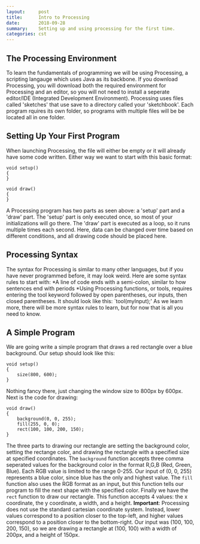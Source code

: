 ```yaml
---
layout:     post
title:      Intro to Processing
date:       2018-09-28
summary:    Setting up and using processing for the first time.
categories: cst
---
```


## The Processing Environment
To learn the fundamentals of programming we will be using Processing, a scripting langauge which uses Java as its backbone. If you download Processing, you will download both the required environment for Processing and an editor,
so you will not need to install a seperate editor/IDE (Integrated Development Environment). Processing uses files called 'sketches' that use save to a directory called your 'sketchbook'. Each program rquires its own folder, 
so programs with multiple files will be be located all in one folder.

## Setting Up Your First Program
When launching Processing, the file will either be empty or it will already have some code written. Either way we want to start with this basic format:
```processing
void setup()
{
}

void draw()
{
}
```
A Processing program has two parts as seen above: a 'setup' part and a 'draw' part. The 'setup' part is only executed once, so most of your initializations will go there. The 'draw' part is executed as a loop,
so it runs multiple times each second. Here, data can be changed over time based on different conditions, and all drawing code should be placed here.

## Processing Syntax
The syntax for Processing is similar to many other languages, but if you have never programmed before, it may look weird. Here are some syntax rules to start with:
*A line of code ends with a semi-colon, similar to how sentences end with periods
*Using Processing functions, or tools, requires entering the tool keyword followed by open parentheses, our inputs, then closed parentheses. It should look like this: `tool(myInput);'
As we learn more, there will be more syntax rules to learn, but for now that is all you need to know.


## A Simple Program
We are going write a simple program that draws a red rectangle over a blue background. Our setup should look like this:
```processing
void setup()
{
	size(800, 600);
}
```
Nothing fancy there, just changing the window size to 800px by 600px. Next is the code for drawing:
```processing
void draw()
{
	background(0, 0, 255);
	fill(255, 0, 0);
	rect(100, 100, 200, 150);
}
```
The three parts to drawing our rectangle are setting the background color, setting the rectange color, and drawing the rectangle with a specified size at specified coordinates.
The `background` function accepts three comma seperated values for the background color in the format R,G,B (Red, Green, Blue). Each RGB value is limited to the range 0-255. 
Our input of (0, 0, 255) represents a blue color, since blue has the only and highest value. The `fill` function also uses the RGB format as an input, but this function tells our program to fill the next shape with the 
specified color. Finally we have the `rect` function to draw our rectangle. This function accepts 4 values: the x coordinate, the y coordinate, a width, and a height. **Important**: Processing does not use
the standard cartesian coordinate system. Instead, lower values correspond to a position closer to the top-left, and higher values correspond to a position closer to the bottom-right. Our input was (100, 100, 200, 150),
so we are drawing a rectangle at (100, 100) with a width of 200px, and a height of 150px.



